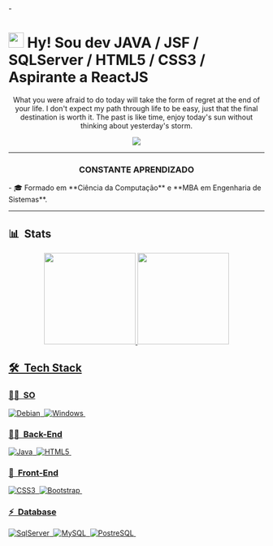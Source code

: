 -<h1 align="left"><img src="https://raw.githubusercontent.com/kaueMarques/kaueMarques/master/hi.gif" width="30px"> Hy! Sou dev JAVA / JSF / SQLServer / HTML5 / CSS3 /  Aspirante a ReactJS </h1>
<div align="center">
   <p>What you were afraid to do today will take the form of regret at the end of your life. I don't expect my path through life to be easy, just that the final destination is worth it. The past is like time, enjoy today's sun without thinking about yesterday's storm.</p>
</div>
<div align="center">
   <a href="https://www.linkedin.com/in/ricardo-b-80317b19b/" target="_parent"><img src="https://img.shields.io/badge/-LinkedIn-%230077B5?style=for-the-badge&logo=linkedin&logoColor=white" target="_parent"></a>
</div>

***
<div align="center">
   <h3> CONSTANTE APRENDIZADO </h3>
</div>
- 🎓 Formado em **Ciência da Computação** e **MBA em Engenharia de Sistemas**.

***
## 📊 &nbsp;Stats

<div align="center">
  <a href="https://github.com/ricardobad51">
  <img height="180em" src="https://github-readme-stats.vercel.app/api?username=ricardobad51&show_icons=true&theme=dracula&include_all_commits=true&count_private=true"/>
  <img height="180em" src="https://github-readme-stats.vercel.app/api/top-langs/?username=ricardobad51&layout=compact&langs_count=7&theme=dracula"/>
</div>

## 🛠 &nbsp;Tech Stack
### 👩‍💻 &nbsp;SO
![Debian](https://img.shields.io/badge/-Debian-A81D33?style=flat&logo=debian)&nbsp;
![Windows](https://img.shields.io/badge/-Windows-0078D6?style=flat&logo=Windows)&nbsp;
  
### 👩‍💻 &nbsp;Back-End
![Java](https://img.shields.io/badge/-Java-007396?style=flat&logo=java&logoColor=1572B6)&nbsp;
![HTML5](https://img.shields.io/badge/-HTML5-E34F26?style=flat&logo=HTML5)&nbsp;
   
### 🎨 &nbsp;Front-End
![CSS3](https://img.shields.io/badge/-CSS3-1572B6?style=flat&logo=CSS3)&nbsp;
![Bootstrap](https://img.shields.io/badge/-Bootstrap-7952B3?style=flat&logo=Bootstrap&logoColor=1572B6)&nbsp;
   

### ⚡ &nbsp;Database 
![SqlServer](https://img.shields.io/badge/-Microsoft%20SQL%20Server-05122A?style=flat&logo=microsoft%20sql%20server&logoColor=1572B6)&nbsp;
![MySQL](https://img.shields.io/badge/-MySQL-05122A?style=flat&logo=mysql)&nbsp;
![PostreSQL](https://img.shields.io/badge/-PostreSQL-05122A?style=flat&logo=PostreSQL)&nbsp;


<!---
ricardobad51/ricardobad51 is a ✨ special ✨ repository because its `README.md` (this file) appears on your GitHub profile.
You can click the Preview link to take a look at your changes.
--->
